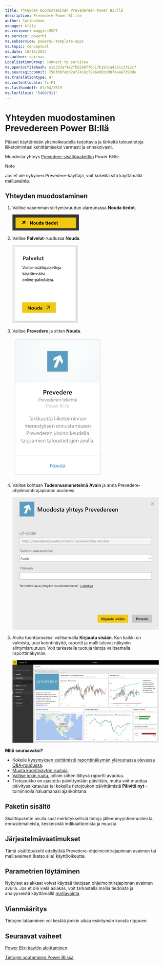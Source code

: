 ```yaml
---
title: Yhteyden muodostaminen Prevedereen Power BI:llä
description: Prevedere Power BI:lle
author: SarinaJoan
manager: kfile
ms.reviewer: maggiesMSFT
ms.service: powerbi
ms.subservice: powerbi-template-apps
ms.topic: conceptual
ms.date: 10/16/2017
ms.author: sarinas
LocalizationGroup: Connect to services
ms.openlocfilehash: e15333af4e2fb8508f76517b193ca4351c2782c7
ms.sourcegitcommit: 750f0bfab02af24c8c72e6e9bbdd876e4a7399de
ms.translationtype: HT
ms.contentlocale: fi-FI
ms.lasthandoff: 01/04/2019
ms.locfileid: "54007911"
---
```

# <a name="connect-to-prevedere-with-power-bi"></a>Yhteyden muodostaminen Prevedereen Power BI:llä
Pääset käyttämään yksinoikeudella tarjottavia ja tärkeitä taloustietoja liiketoimintasi kehittämiseksi varmasti ja ennakoivasti.

Muodosta yhteys [Prevedere-sisältöpakettiin](https://app.powerbi.com/getdata/services/prevedere) Power BI:lle.

>[!NOTE]
>Jos et ole nykyinen Prevedere-käyttäjä, voit kokeilla sitä käyttämällä [malliavainta](https://prevederepowerbiconnector.azurewebsites.net/static/learnmore.html).

## <a name="how-to-connect"></a>Yhteyden muodostaminen
1. Valitse vasemman siirtymisruudun alareunassa **Nouda tiedot**.
   
   ![](media/service-connect-to-prevedere/getdata.png)
2. Valitse **Palvelut**-ruudussa **Nouda**.
   
   ![](media/service-connect-to-prevedere/services.png)
3. Valitse **Prevedere** ja sitten **Nouda**.
   
   ![](media/service-connect-to-prevedere/connect.png)
4. Valitse kohtaan **Todennusmenetelmä** **Avain** ja anna Prevedere-ohjelmointirajapinnan avaimesi.
   
    ![](media/service-connect-to-prevedere/creds.png)
5. Aloita tuontiprosessi valitsemalla **Kirjaudu sisään**. Kun kaikki on valmista, uusi koontinäyttö, raportti ja malli tulevat näkyviin siirtymisruutuun. Voit tarkastella tuotuja tietoja valitsemalla raporttinäkymän.
   
     ![](media/service-connect-to-prevedere/dashboard.png)

**Mitä seuraavaksi?**

* Kokeile [kysymyksen esittämistä raporttinäkymän yläreunassa olevassa Q&A-ruudussa](consumer/end-user-q-and-a.md).
* [Muuta koontinäytön ruutuja](service-dashboard-edit-tile.md).
* [Valitse jokin ruutu](consumer/end-user-tiles.md), jolloin siihen liittyvä raportti avautuu.
* Tietojoukko on ajastettu päivittymään päivittäin, mutta voit muuttaa päivitysaikataulua tai kokeilla tietojoukon päivittämistä **Päivitä nyt** -toiminnolla haluamanasi ajankohtana

## <a name="whats-included"></a>Paketin sisältö
Sisältöpaketin avulla saat merkityksellisiä tietoja jälleenmyyntiennusteista, ennustemalleista, keskeisistä indikaattoreista ja muusta.

## <a name="system-requirements"></a>Järjestelmävaatimukset
Tämä sisältöpaketti edellyttää Prevedere-ohjelmointirajapinnan avaimen tai malliavaimen (katso alla) käyttöoikeutta.

## <a name="finding-parameters"></a>Parametrien löytäminen
<a name="FindingParams"></a>

Nykyiset asiakkaat voivat käyttää tietojaan ohjelmointirajapinnan avaimen avulla. Jos et ole vielä asiakas, voit tarkastella mallia tiedoista ja analyyseistä käyttämällä [malliavainta](https://prevederepowerbiconnector.azurewebsites.net/static/learnmore.html).

## <a name="troubleshooting"></a>Vianmääritys
Tietojen lataaminen voi kestää jonkin aikaa esiintymän koosta riippuen.

## <a name="next-steps"></a>Seuraavat vaiheet
[Power BI:n käytön aloittaminen](service-get-started.md)

[Tietojen noutaminen Power BI:ssä](service-get-data.md)


